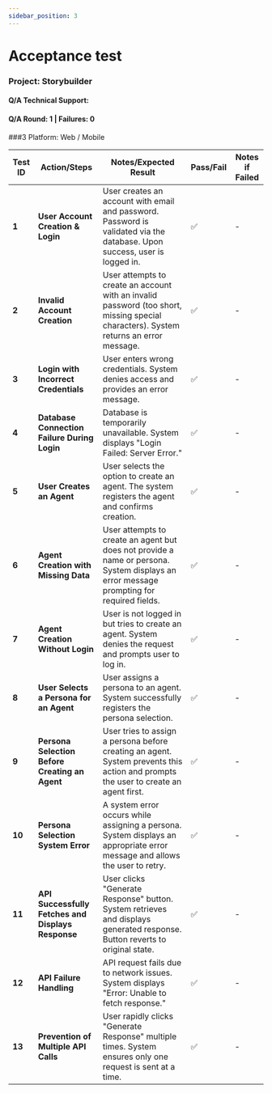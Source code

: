 ```yaml
---
sidebar_position: 3
---
```

# Acceptance test



### Project: Storybuilder
#### Q/A Technical Support: 
#### Q/A Round: 1 | Failures: 0
###3 Platform: Web / Mobile

| **Test ID** | **Action/Steps** | **Notes/Expected Result** | **Pass/Fail** | **Notes if Failed** |
|------------|----------------|--------------------------|-------------|----------------|
| **1** | **User Account Creation & Login**  | User creates an account with email and password. Password is validated via the database. Upon success, user is logged in. | ✅ | - |
| **2** | **Invalid Account Creation** | User attempts to create an account with an invalid password (too short, missing special characters). System returns an error message. | ✅ | - |
| **3** | **Login with Incorrect Credentials** | User enters wrong credentials. System denies access and provides an error message. | ✅ | - |
| **4** | **Database Connection Failure During Login** | Database is temporarily unavailable. System displays "Login Failed: Server Error." | ✅ | - |
| **5** | **User Creates an Agent** | User selects the option to create an agent. The system registers the agent and confirms creation. | ✅ | - |
| **6** | **Agent Creation with Missing Data** | User attempts to create an agent but does not provide a name or persona. System displays an error message prompting for required fields. | ✅ | - |
| **7** | **Agent Creation Without Login** | User is not logged in but tries to create an agent. System denies the request and prompts user to log in. | ✅ | - |
| **8** | **User Selects a Persona for an Agent** | User assigns a persona to an agent. System successfully registers the persona selection. | ✅ | - |
| **9** | **Persona Selection Before Creating an Agent** | User tries to assign a persona before creating an agent. System prevents this action and prompts the user to create an agent first. | ✅ | - |
| **10** | **Persona Selection System Error** | A system error occurs while assigning a persona. System displays an appropriate error message and allows the user to retry. | ✅ | - |
| **11** | **API Successfully Fetches and Displays Response** | User clicks "Generate Response" button. System retrieves and displays generated response. Button reverts to original state. | ✅ | - |
| **12** | **API Failure Handling** | API request fails due to network issues. System displays "Error: Unable to fetch response." | ✅ | - |
| **13** | **Prevention of Multiple API Calls** | User rapidly clicks "Generate Response" multiple times. System ensures only one request is sent at a time. | ✅ | - |



